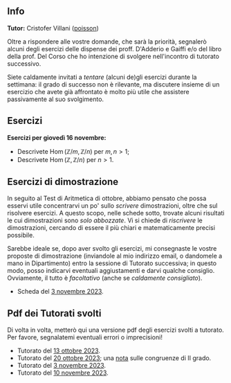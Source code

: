 ## Info

**Tutor:** Cristofer Villani ([poisson](https://poisson.phc.dm.unipi.it/~cvillani)) 

Oltre a rispondere alle vostre domande, che sarà la priorità, segnalerò alcuni degli esercizi delle dispense dei proff. D'Adderio e Gaiffi e/o del libro della prof. Del Corso che ho intenzione di svolgere nell'incontro di tutorato successivo. 

Siete caldamente invitati a *tentare* (alcuni de)gli esercizi durante la settimana: il grado di successo non è rilevante, ma discutere insieme di un esercizio che avete già affrontato è molto più utile che assistere passivamente al suo svolgimento. 

## Esercizi

**Esercizi per giovedì 16 novembre:** 

- Descrivete $\operatorname{Hom}(\mathbb{Z}/m, \mathbb{Z}/n)$ per $m,n>1$;
- Descrivete $\operatorname{Hom}(\mathbb{Z}, \mathbb{Z}/n)$ per $n>1$.

## Esercizi di dimostrazione

In seguito al Test di Aritmetica di ottobre, abbiamo pensato che possa esservi utile concentrarvi un po' sullo *scrivere* dimostrazioni, oltre che sul risolvere esercizi. A questo scopo, nelle schede sotto, trovate alcuni risultati le cui dimostrazioni sono *solo abbozzate*. Vi si chiede di *riscrivere* le dimostrazioni, cercando di essere il più chiari e matematicamente precisi possibile. 

Sarebbe ideale se, dopo aver svolto gli esercizi, mi consegnaste le vostre proposte di dimostrazione (inviandole al mio indirizzo email, o dandomele a mano in Dipartimento) entro la sessione di Tutorato successiva; in questo modo, posso indicarvi eventuali aggiustamenti e darvi qualche consiglio. Ovviamente, il tutto è *facoltativo* (anche se *caldamente consigliato*). 

- Scheda del [3 novembre 2023](/EserciziDimAritmetica03112023.pdf).


## Pdf dei Tutorati svolti

Di volta in volta, metterò qui una versione pdf degli esercizi svolti a tutorato. Per favore, segnalatemi eventuali errori o imprecisioni!

- Tutorato del [13 ottobre 2023](/TutoratoAritmetica13102023.pdf).
- Tutorato del [20 ottobre 2023](/TutoratoAritmetica20102023.pdf); una [nota](/Congruenze_di_II_grado.pdf) sulle congruenze di II grado.
- Tutorato del [3 novembre 2023](/TutoratoAritmetica03112023.pdf).
- Tutorato del [10 novembre 2023](/TutoratoAritmetica10112023.pdf).
